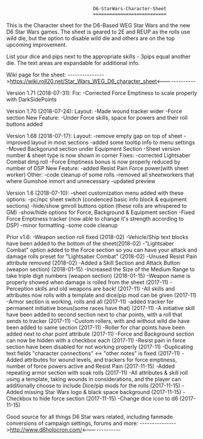 									D6-StarWars-Character-Sheet
									===========================

This is the Character sheet for the D6-Based  WEG Star Wars and the new D6 Star Wars games. The sheet is geared to 2E and REUP as the rolls use wild die, but the option to disable wild die and others are on the top upcoming improvement.

List your dice and pips next to the appropriate skills -  3pips equal another die.
The text areas are expandable for additional info. 

Wiki page for the sheet:
		--------------->https://wiki.roll20.net/Star_Wars_WEG_D6_character_sheet<-------------

Version 1.71 (2018-07-31):
	Fix:
	-Corrected Force Emptiness to scale properly with DarkSidePoints	
		
Version 1.70 (2018-07-24):
	Layout:
	-Made wound tracker wider
	-Force section
	New Feature:
	-Under Force skills, space for powers and their roll buttons added
		
Version 1.68 (2018-07-17):
	Layout:
	-remove empty gap on top of sheet
	-improved layout in most sections
	-added some tooltip info to menu settings
	-Moved Backgorund section under Equipment Section
	-Sheet version number & sheet type is now shown in corner
	Fixes:
	-corrected Lightsaber Combat dmg roll
	-Force Emptiness bonus is now properly reduced by number of DSP
	New Feature:
	-added Resist Pain Force power(with sheet worker)
	Other:
	-code cleanup of some rolls
	-removed all sheetworkers that where Gumshoe inmort and unnecessary 
	-updated preview


		
Version 1.6 (2018-07-10):
	-sheet customization menu added with these options:
		-pc/npc sheet switch 							(condenced basic info block & equipment sections)
		-hide/show gmroll buttons option 				(these rolls are whispered to GM)
		-show/hide options for Force, Background & Equipment section
	-Fixed Force Emptiness tracker						(now able to change it's strength according to DSP)
	-minor formatting
	-some code cleanup

Prior v1.6:
	-Weapon section roll fixed (2018-02)
	-Vehicle/Ship text blocks have been added to the bottom of the sheet(2018-02)
	-"Lightsaber Combat" option added to the Force section so you can have your attack and damage rolls preset for "Lightsaber Combat" (2018-02)
	-Unused Resist Pain attribute removed (2018-02)
	-Added a Skill Section and Attack Button (weapon section) (2018-01-15)
	-Increased the Size of the Medium Range to take triple digit numbers (weapon section) (2018-01-15)
	-Weapon name is properly showed when damage is rolled from the sheet (2017-11)
	-Perception skills and old weapons are back! (2017-11)
	-All skills and attributes now rolls with a template and dice/pip mod can be given (2017-11)
	-Armor section is working, rolls and all (2017-11)
	-added tracker for permanent initiative bonus(some races have that) (2017-11)
	-A initiative skill have been added to second section next to char points, with a roll that sends to tracker (2017-11)
	-Custom rollers, with and without wild die have been added to same section (2017-11)
	-Roller for char points have been added next to char point attribute (2017-11)
	-Force and Background section can now be hidden with a checkbox each (2017-11)
	-Resist pain in force section have been disabled for not working properly (2017-11)
	-Duplicating text fields "character connections" <-> "other notes" is fixed (2017-11)
	-Added attributes for wound levels, and trackers for force emptiness, number of force powers active and Resist Pain (2017-11-15)
	-Added repeating armor section with soak rolls (2017-11)
	-All attributes & skill roll using a template, taking wounds  in considerations, and the player can additionally choose to include Dice/pip mods for the rolls (2017-11-15)
	-Added missing Star Wars logo & black space background (2017-11-15)
	-Checkbox to hide force section (2017-11-15)
	-Change dice icon to d6	(2017-11-15)

Good source for all things D6 Star wars related, including fanmade conversions of campaign settings, forums and more:
						--------------->http://www.d6holocron.com/<-------------